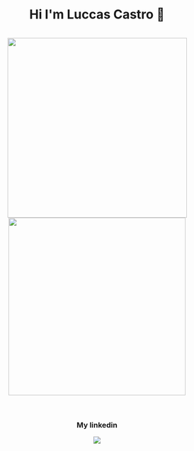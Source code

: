<h1 align='center'>Hi I'm Luccas Castro 👋</h1> 
<br>

<div align='center'>
  <img width='405px' src='https://github-readme-stats.vercel.app/api?username=DevPio&show_icons=true&theme=radical'/>
  <img width='400px' src='https://github-readme-stats.vercel.app/api/top-langs/?username=DevPio&layout=compact&show_icons=true&theme=radical'/>
</div>
<br>

<br>
 
<div align='center'>
 
  <h3>My linkedin </h1>
  <a href="https://www.linkedin.com/in/luccas-castro-0967451a4/" target='_blank'><img src='https://img.shields.io/badge/LinkedIn-0077B5?style=for-the-badge&logo=linkedin&logoColor=white'/></a>
</div>
